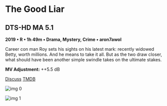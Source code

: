 # The Good Liar

## DTS-HD MA 5.1

**2019 • R • 1h 49m • Drama, Mystery, Crime • aron7awol**

Career con man Roy sets his sights on his latest mark: recently widowed Betty, worth millions. And he means to take it all. But as the two draw closer, what should have been another simple swindle takes on the ultimate stakes.

**MV Adjustment:** ++5.5 dB

[Discuss](https://www.avsforum.com/threads/bass-eq-for-filtered-movies.2995212/post-59162622)  [TMDB](511322)

![img 0](https://i.imgur.com/6373Oec.jpg)

![img 1](https://i.imgur.com/8P5VkwE.png)

